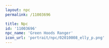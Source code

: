 ```yaml
---
layout: npc
permalink: /11003696

title: Npc
id: '11003696'
npc_name: 'Green Hoods Ranger'
icon_url: 'portrait/npc/02010008_elly_p.png'
---
```

